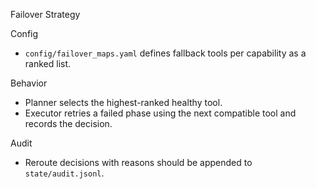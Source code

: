 Failover Strategy

Config
- `config/failover_maps.yaml` defines fallback tools per capability as a ranked list.

Behavior
- Planner selects the highest-ranked healthy tool.
- Executor retries a failed phase using the next compatible tool and records the decision.

Audit
- Reroute decisions with reasons should be appended to `state/audit.jsonl`.

